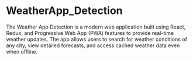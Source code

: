 # WeatherApp_Detection
The Weather App Detection is a modern web application built using React, Redux, and Progressive Web App (PWA) features to provide real-time weather updates. The app allows users to search for weather conditions of any city, view detailed forecasts, and access cached weather data even when offline.
